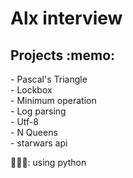 <h1> Alx interview</h1>
<h2> Projects :memo: </h2>
- Pascal's Triangle <br>
- Lockbox<br>
- Minimum operation <br>
- Log parsing <br>
- Utf-8 <br>
- N Queens <br>
- starwars api

👩🏻‍💻: using python
